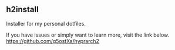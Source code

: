 ## h2install
Installer for my personal dotfiles. 

If you have issues or simply want to learn more, visit the link below. \
https://github.com/g5ostXa/hyprarch2
